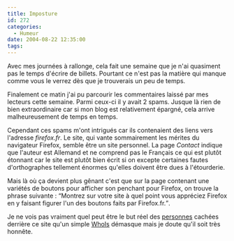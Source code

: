 ```yaml
---
title: Imposture
id: 272
categories:
  - Humeur
date: 2004-08-22 12:35:00
tags:
---
```


Avec mes journées à rallonge, cela fait une semaine que je n'ai quasiment pas le temps d'écrire de billets. Pourtant ce n'est pas la matière qui manque comme vous le verrez dès que je trouverais un peu de temps.

Finalement ce matin j'ai pu parcourir les commentaires laissé par mes lecteurs cette semaine. Parmi ceux-ci il y avait 2 spams. Jusque là rien de bien extraordinaire car si mon blog est relativement épargné, cela arrive malheureusement de temps en temps.

Cependant ces spams m'ont intrigués car ils contenaient des liens vers l'adresse _firefox.fr_. Le site, qui vante sommairement les mérites du navigateur Firefox, semble être un site personnel. La page _Contact_ indique que l'auteur est Allemand et ne comprend pas le Français ce qui est plutôt étonnant car le site est plutôt bien écrit si on excepte certaines fautes d'orthographes tellement énormes qu'elles doivent être dues à l'étourderie.

Mais là où ça devient plus gênant c'est que sur la page contenant une variétés de boutons pour afficher son penchant pour Firefox, on trouve la phrase suivante&nbsp;: <q>Montrez sur votre site à quel point vous appréciez Firefox en y faisant figurer l'un des boutons faits par Firefox.fr.</q>.

Je ne vois pas vraiment quel peut être le but réel des [personnes](http://www.ediciel.com/ "EDICIEL - Services Informatiques Internet") cachées derrière ce site qu'un simple [WhoIs](http://www.afnic.fr/outils/whois/firefox.fr "Whois sur le domaine firefox.fr") démasque mais je doute qu'il soit très honnête.